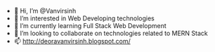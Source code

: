 - 👋 Hi, I’m @Vanvirsinh
- 👀 I’m interested in Web Developing technologies 
- 🌱 I’m currently learning Full Stack Web Development
- 💞️ I’m looking to collaborate on technologies related to MERN Stack
- 📫 http://deoravanvirsinh.blogspot.com/

<!---
Vanvirsinh/Vanvirsinh is a ✨ special ✨ repository because its `README.md` (this file) appears on your GitHub profile.
You can click the Preview link to take a look at your changes.
--->
